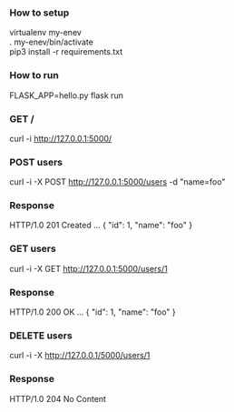 ### How to setup

virtualenv my-enev  
. my-enev/bin/activate  
pip3 install -r requirements.txt  

### How to run

FLASK_APP=hello.py flask run

### GET /

curl -i http://127.0.0.1:5000/

### POST users

curl -i -X POST http://127.0.0.1:5000/users -d "name=foo"

### Response

HTTP/1.0 201 Created
...
{
    "id": 1,
    "name": "foo"
}

### GET users

curl -i -X GET http://127.0.0.1:5000/users/1

### Response

HTTP/1.0 200 OK
...
{ 
    "id": 1,
    "name": "foo"
}

### DELETE users

curl -i -X http://127.0.0.1/5000/users/1

### Response

HTTP/1.0 204 No Content


